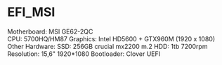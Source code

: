 # EFI_MSI
Motherboard: MSI GE62-2QC <br />
CPU: 5700HQ/HM87 Graphics: Intel HD5600 + GTX960M (1920 x 1080) Other Hardware: SSD: 256GB crucial mx2200 m.2 HDD: 1tb 7200rpm Resolution: 15,6" 1920*1080 Bootloader: Clover UEFI
